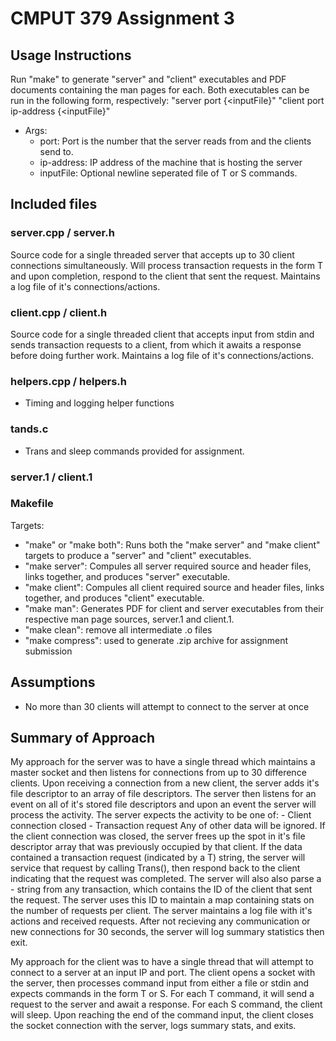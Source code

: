 # CMPUT 379 Assignment 3

## Usage Instructions

Run "make" to generate "server" and "client" executables and PDF documents containing the man pages for each. Both executables can be run in the following form, respectively:
    "server port {<inputFile}"
    "client port ip-address {<inputFile}"

- Args:
  - port: Port is the number that the server reads from and the clients send to.
  - ip-address: IP address of the machine that is hosting the server
  - inputFile: Optional newline seperated file of T<N> or S<N> commands.
    

## Included files

### server.cpp / server.h

Source code for a single threaded server that accepts up to 30 client connections simultaneously. Will process transaction requests in the form T<N> and upon completion, respond to the client that sent the request. Maintains a log file of it's connections/actions.

### client.cpp / client.h

Source code for a single threaded client that accepts input from stdin and sends transaction requests to a client, from which it awaits a response before doing further work. Maintains a log file of it's connections/actions.

### helpers.cpp / helpers.h

- Timing and logging helper functions

### tands.c

- Trans and sleep commands provided for assignment.

### server.1 / client.1

### Makefile

Targets:
- "make" or "make both": Runs both the "make server" and "make client" targets to produce a "server" and "client" executables.
- "make server": Compules all server required source and header files, links together, and produces "server" executable. 
- "make client": Compules all client required source and header files, links together, and produces "client" executable.
- "make man": Generates PDF for client and server executables from their respective man page sources, server.1 and client.1.
- "make clean": remove all intermediate .o files
- "make compress": used to generate .zip archive for assignment submission

## Assumptions

- No more than 30 clients will attempt to connect to the server at once
    
## Summary of Approach

My approach for the server was to have a single thread which maintains a master socket and then listens for connections from up to 30 difference clients. Upon receiving
a connection from a new client, the server adds it's file descriptor to an array of file descriptors. The server then listens for an event on all of it's stored file 
descriptors and upon an event the server will process the activity. The server expects the activity to be one of:
    - Client connection closed
    - Transaction request
Any of other data will be ignored. If the client connection was closed, the server frees up the spot in it's file descriptor array that was previously occupied by that client. 
If the data contained a transaction request (indicated by a T<N>) string, the server will service that request by calling Trans(), then respond back to the client indicating 
that the request was completed. The server will also also parse a -<ID> string from any transaction, which contains the ID of the client that sent the request. The server uses 
this ID to maintain a map containing stats on the number of requests per client. The server maintains a log file with it's actions and received requests. After not recieving
any communication or new connections for 30 seconds, the server will log summary statistics then exit.
    
My approach for the client was to have a single thread that will attempt to connect to a server at an input IP and port. The client opens a socket with the server, then 
processes command input from either a file or stdin and expects commands in the form T<N> or S<N>. For each T command, it will send a request to the server and await a 
response. For each S command, the client will sleep. Upon reaching the end of the command input, the client closes the socket connection with the server, logs summary stats,
and exits.
    
